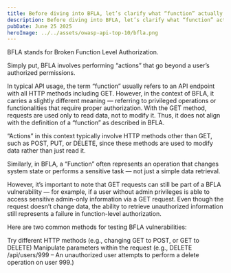 ```yaml
---
title: Before diving into BFLA, let’s clarify what “function” actually means in BFLA
description: Before diving into BFLA, let’s clarify what “function” actually means in BFLA
pubDate: June 25 2025
heroImage: ../../assets/owasp-api-top-10/bfla.png
---
```

BFLA stands for Broken Function Level Authorization.

Simply put, BFLA involves performing “actions” that go beyond a user’s authorized permissions.

In typical API usage, the term “function” usually refers to an API endpoint with all HTTP methods including GET. However, in the context of BFLA, it carries a slightly different meaning — referring to privileged operations or functionalities that require proper authorization. With the GET method, requests are used only to read data, not to modify it. Thus, it does not align with the definition of a “function” as described in BFLA.

“Actions” in this context typically involve HTTP methods other than GET, such as POST, PUT, or DELETE, since these methods are used to modify data rather than just read it.

Similarly, in BFLA, a “Function” often represents an operation that changes system state or performs a sensitive task — not just a simple data retrieval.

However, it’s important to note that GET requests can still be part of a BFLA vulnerability — for example, if a user without admin privileges is able to access sensitive admin-only information via a GET request. Even though the request doesn’t change data, the ability to retrieve unauthorized information still represents a failure in function-level authorization.

Here are two common methods for testing BFLA vulnerabilities:

Try different HTTP methods (e.g., changing GET to POST, or GET to DELETE)
Manipulate parameters within the request (e.g., DELETE /api/users/999 – An unauthorized user attempts to perform a delete operation on user 999.)


